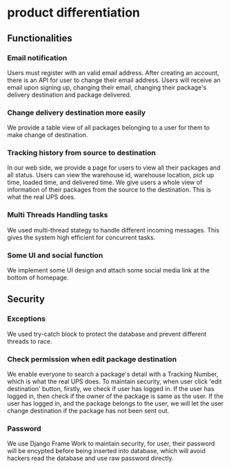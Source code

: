# product differentiation

## Functionalities

### Email notification

Users must register with an valid email address. After creating an account, there is an API for user to change their email address. Users will receive an email upon signing up, changing their email, changing their package's delivery destination and package delivered.


### Change delivery destination more easily

We provide a table view of all packages belonging to a user for them to make change of destination.

### Tracking history from source to destination

In our web side, we provide a page for users to view all their packages and all status. Users can view the warehouse id, warehouse location, pick up time, loaded time, and delivered time. We give users a whole view of information of their packages from the source to the destination. This is what the real UPS does.

### Multi Threads Handling tasks

We used multi-thread stategy to handle different incoming messages. This gives the system high efficient for concurrent tasks.

### Some UI and social function

We implement some UI design and attach some social media link at the bottom of homepage.

## Security

### Exceptions

We used try-catch block to protect the database and prevent different threads to race.

### Check permission when edit package destination

We enable everyone to search a package's detail with a Tracking Number, which is what the real UPS does. To maintain security, when user click 'edit destination' button, firstly, we check if user has logged in. If the user has logged in, then check if the owner of the package is same as the user. If the user has logged in, and the package belongs to the user, we will let the user change destination if the package has not been sent out.

### Password

We use Django Frame Work to maintain security, for user, their password will be encypted before being inserted into database, which will avoid hackers read the database and use raw password directly.
